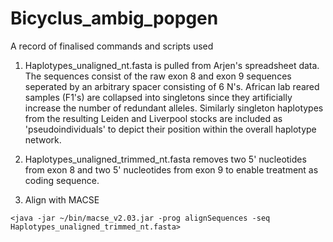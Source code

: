 # Bicyclus_ambig_popgen
A record of finalised commands and scripts used

1. Haplotypes_unaligned_nt.fasta is pulled from Arjen's spreadsheet data. The sequences consist of the raw exon 8 and exon 9 sequences seperated by an arbitrary spacer consisting of 6 N's. African lab reared samples (F1's) are collapsed into singletons since they artificially increase the number of redundant alleles. Similarly singleton haplotypes from the resulting Leiden and Liverpool stocks are included as 'pseudoindividuals' to depict their position within the overall haplotype network.

2. Haplotypes_unaligned_trimmed_nt.fasta removes two 5' nucleotides from exon 8 and two 5' nucleotides from exon 9 to enable treatment as coding sequence.

3. Align with MACSE 

`<java -jar ~/bin/macse_v2.03.jar -prog alignSequences -seq Haplotypes_unaligned_trimmed_nt.fasta>`

